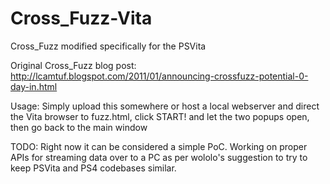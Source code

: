 Cross_Fuzz-Vita
===============

Cross_Fuzz modified specifically for the PSVita

Original Cross_Fuzz blog post: http://lcamtuf.blogspot.com/2011/01/announcing-crossfuzz-potential-0-day-in.html

Usage: Simply upload this somewhere or host a local webserver and direct the Vita browser to fuzz.html, click START! and let the two popups open, then go back to the main window

TODO: Right now it can be considered a simple PoC. Working on proper APIs for streaming data over to a PC as per wololo's suggestion to try to keep PSVita and PS4 codebases similar.
